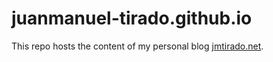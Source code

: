 # juanmanuel-tirado.github.io

This repo hosts the content of my personal blog [jmtirado.net](https://jmtirado.net).